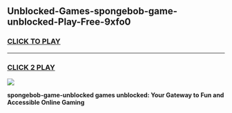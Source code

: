 
## Unblocked-Games-spongebob-game-unblocked-Play-Free-9xfo0
<h3>
<a href="https://premium76.site?title=spongebob-game-unblocked&ref=10A">CLICK TO PLAY</a></h3>
<hr>

<h3>
<a href="https://premium76.site?title=spongebob-game-unblocked&ref=10A">CLICK 2 PLAY</a>
  
</h3>

<a href="https://premium76.site?title=spongebob-game-unblocked&ref=10A"><img src="https://clearcache.store/games.png"></a>


**spongebob-game-unblocked games unblocked: Your Gateway to Fun and Accessible Online Gaming**
